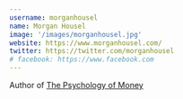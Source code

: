 ```yaml
---
username: morganhousel
name: Morgan Housel
image: '/images/morganhousel.jpg'
website: https://www.morganhousel.com/
twitter: https://twitter.com/morganhousel
# facebook: https://www.facebook.com
---
```

Author of [The Psychology of Money](https://zhengyishen.com/psychology-of-money)